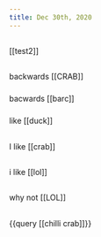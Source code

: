 ```yaml
---
title: Dec 30th, 2020
---
```


##
[[test2]]
##
backwards [[CRAB]]
###
bacwards [[barc]]
###
like [[duck]]
##
I like [[crab]]
##
i like [[lol]]
##
why not [[LOL]]
##
{{query [[chilli crab]]}}

